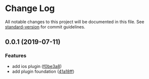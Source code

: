 # Change Log

All notable changes to this project will be documented in this file. See [standard-version](https://github.com/conventional-changelog/standard-version) for commit guidelines.

<a name="0.0.1"></a>
## 0.0.1 (2019-07-11)


### Features

* add ios plugin ([f0be3a8](https://github.com/stewwan/capacitor-crashlytics/commit/f0be3a8))
* add plugin foundation ([41a18ff](https://github.com/stewwan/capacitor-crashlytics/commit/41a18ff))
